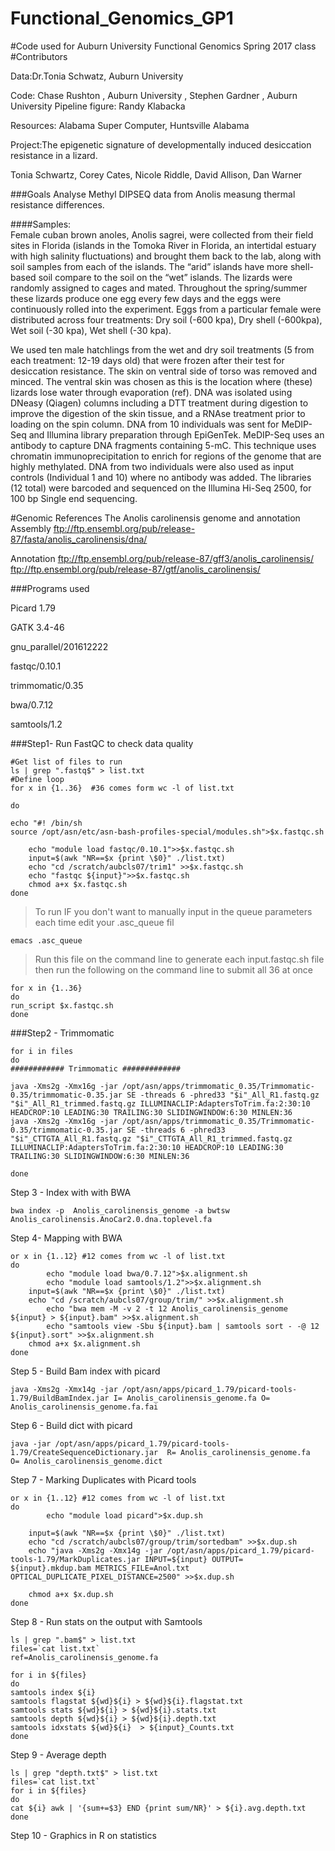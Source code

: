 # Functional_Genomics_GP1
#Code used for Auburn University Functional Genomics Spring 2017 class 
#Contributors 

Data:Dr.Tonia Schwatz, Auburn University

Code: Chase Rushton , Auburn University , Stephen Gardner , Auburn University 
Pipeline figure: Randy Klabacka

Resources: Alabama Super Computer, Huntsville Alabama 

Project:The epigenetic signature of developmentally induced desiccation resistance in a lizard.

Tonia Schwartz, Corey Cates, Nicole Riddle, David Allison, Dan Warner



###Goals
Analyse Methyl DIPSEQ data from Anolis measung thermal resistance differences. 

####Samples:   
Female cuban brown anoles, Anolis sagrei, were collected from their field sites in Florida (islands in the Tomoka River in Florida, an intertidal estuary with high salinity fluctuations) and brought them back to the lab, along with soil samples from each of the islands. The “arid” islands have more shell-based soil compare to the soil on the “wet” islands. The lizards were randomly assigned to cages and mated. Throughout the spring/summer these lizards produce one egg every few days and the eggs were continuously rolled into the experiment. Eggs from a particular female were distributed across four treatments: Dry soil (-600 kpa), Dry shell (-600kpa), Wet soil (-30 kpa), Wet shell (-30 kpa).

We used ten male hatchlings from the wet and dry soil treatments (5 from each treatment: 12-19 days old) that were frozen after their test for desiccation resistance.  The skin on ventral side of torso was removed and minced.  The ventral skin was chosen as this is the location where (these) lizards lose water through evaporation (ref).  DNA was isolated using DNeasy (Qiagen) columns including a DTT treatment during digestion to improve the digestion of the skin tissue, and a RNAse treatment prior to loading on the spin column. 
DNA from 10 individuals was sent for MeDIP-Seq and Illumina library preparation through EpiGenTek.  MeDIP-Seq uses an antibody to capture DNA fragments containing 5-mC. This technique uses chromatin immunoprecipitation to enrich for regions of the genome that are highly methylated. DNA from two individuals were also used as input controls (Individual 1 and 10) where no antibody was added. The libraries (12 total) were barcoded and sequenced on the Illumina Hi-Seq 2500, for 100 bp Single end sequencing.

#Genomic References
The Anolis carolinensis genome and annotation
Assembly
ftp://ftp.ensembl.org/pub/release-87/fasta/anolis_carolinensis/dna/

Annotation
ftp://ftp.ensembl.org/pub/release-87/gff3/anolis_carolinensis/
ftp://ftp.ensembl.org/pub/release-87/gtf/anolis_carolinensis/


###Programs used

Picard 1.79

GATK 3.4-46

gnu_parallel/201612222

fastqc/0.10.1

trimmomatic/0.35

bwa/0.7.12

samtools/1.2

###Step1- Run FastQC to check data quality

```Shell
#Get list of files to run
ls | grep ".fastq$" > list.txt
#Define loop
for x in {1..36}  #36 comes form wc -l of list.txt

do

echo "#! /bin/sh
source /opt/asn/etc/asn-bash-profiles-special/modules.sh">$x.fastqc.sh

    echo "module load fastqc/0.10.1">>$x.fastqc.sh
    input=$(awk "NR==$x {print \$0}" ./list.txt)
    echo "cd /scratch/aubcls07/trim1" >>$x.fastqc.sh
    echo "fastqc ${input}">>$x.fastqc.sh
    chmod a+x $x.fastqc.sh
done
```

>To run
>IF you don't want to manually input in the queue parameters each time edit your .asc_queue fil

```Shell
emacs .asc_queue
```

>Run this file on the command line to generate each input.fastqc.sh file then  run the following on the command line to submit all 36 at once

```Shell
for x in {1..36}
do
run_script $x.fastqc.sh
done
```
###Step2 - Trimmomatic 
```Shell
for i in files 
do
############ Trimmomatic #############

java -Xms2g -Xmx16g -jar /opt/asn/apps/trimmomatic_0.35/Trimmomatic-0.35/trimmomatic-0.35.jar SE -threads 6 -phred33 "$i"_All_R1.fastq.gz "$i"_All_R1_trimmed.fastq.gz ILLUMINACLIP:AdaptersToTrim.fa:2:30:10 HEADCROP:10 LEADING:30 TRAILING:30 SLIDINGWINDOW:6:30 MINLEN:36 
java -Xms2g -Xmx16g -jar /opt/asn/apps/trimmomatic_0.35/Trimmomatic-0.35/trimmomatic-0.35.jar SE -threads 6 -phred33 "$i"_CTTGTA_All_R1.fastq.gz "$i"_CTTGTA_All_R1_trimmed.fastq.gz ILLUMINACLIP:AdaptersToTrim.fa:2:30:10 HEADCROP:10 LEADING:30 TRAILING:30 SLIDINGWINDOW:6:30 MINLEN:36

done

```

Step 3 - Index with with BWA

```
bwa index -p  Anolis_carolinensis_genome -a bwtsw  Anolis_carolinensis.AnoCar2.0.dna.toplevel.fa
```
Step 4- Mapping with BWA
```Shell
or x in {1..12} #12 comes from wc -l of list.txt
do
        echo "module load bwa/0.7.12">$x.alignment.sh
        echo "module load samtools/1.2">>$x.alignment.sh
    input=$(awk "NR==$x {print \$0}" ./list.txt)
    echo "cd /scratch/aubcls07/group/trim/" >>$x.alignment.sh
        echo "bwa mem -M -v 2 -t 12 Anolis_carolinensis_genome ${input} > ${input}.bam" >>$x.alignment.sh
        echo "samtools view -Sbu ${input}.bam | samtools sort - -@ 12 ${input}.sort" >>$x.alignment.sh
    chmod a+x $x.alignment.sh
done
```
Step 5 - Build Bam index with picard 

```Shell
java -Xms2g -Xmx14g -jar /opt/asn/apps/picard_1.79/picard-tools-1.79/BuildBamIndex.jar I= Anolis_carolinensis_genome.fa O= Anolis_carolinensis_genome.fa.fai
```

Step 6 - Build dict with picard 

```Shell
java -jar /opt/asn/apps/picard_1.79/picard-tools-1.79/CreateSequenceDictionary.jar  R= Anolis_carolinensis_genome.fa  O= Anolis_carolinensis_genome.dict
```

Step 7 - Marking Duplicates with Picard tools 
```Shell
or x in {1..12} #12 comes from wc -l of list.txt
do
        echo "module load picard">$x.dup.sh

    input=$(awk "NR==$x {print \$0}" ./list.txt)
    echo "cd /scratch/aubcls07/group/trim/sortedbam" >>$x.dup.sh
    echo "java -Xms2g -Xmx14g -jar /opt/asn/apps/picard_1.79/picard-tools-1.79/MarkDuplicates.jar INPUT=${input} OUTPUT= ${input}.mkdup.bam METRICS_FILE=Anol.txt OPTICAL_DUPLICATE_PIXEL_DISTANCE=2500" >>$x.dup.sh

    chmod a+x $x.dup.sh
done
```


Step 8 - Run stats on the output with Samtools

```Shell
ls | grep ".bam$" > list.txt
files=`cat list.txt`
ref=Anolis_carolinensis_genome.fa

for i in ${files}
do
samtools index ${i}
samtools flagstat ${wd}${i} > ${wd}${i}.flagstat.txt
samtools stats ${wd}${i} > ${wd}${i}.stats.txt
samtools depth ${wd}${i} > ${wd}${i}.depth.txt
samtools idxstats ${wd}${i}  > ${input}_Counts.txt
done
```

Step 9 - Average depth 
```Shell
ls | grep "depth.txt$" > list.txt
files=`cat list.txt`
for i in ${files}
do
cat ${i} awk | '{sum+=$3} END {print sum/NR}' > ${i}.avg.depth.txt
done
```
Step 10 - Graphics in R on statistics 

```R
```

